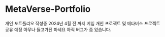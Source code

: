 # MetaVerse-Portfolio

개인 포트폴리오 작성중 2024년 4월 전 까지 게임 개인 프로젝트 및 메타버스 프로젝트 공유 예정 아무나 들고가진 마세요 아직 버그가 좀 있습니다.

